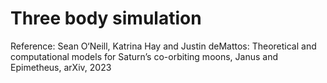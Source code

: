 # Three body simulation

Reference: Sean O‘Neill, Katrina Hay and Justin deMattos: Theoretical and computational models for Saturn’s co-orbiting moons, Janus and Epimetheus, arXiv, 2023
